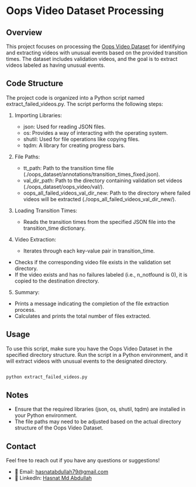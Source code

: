 # Oops Video Dataset Processing

## Overview

This project focuses on processing the [Oops Video Dataset](https://oops.cs.columbia.edu/data/) for identifying and extracting videos with unusual events based on the provided transition times. The dataset includes validation videos, and the goal is to extract videos labeled as having unusual events.

## Code Structure

The project code is organized into a Python script named extract_failed_videos.py. The script performs the following steps:

1. Importing Libraries:

   - json: Used for reading JSON files.
   - os: Provides a way of interacting with the operating system.
   - shutil: Used for file operations like copying files.
   - tqdm: A library for creating progress bars.

2. File Paths:

   - tt_path: Path to the transition time file (./oops_dataset/annotations/transition_times_fixed.json).
   - val_dir_path: Path to the directory containing validation set videos (./oops_dataset/oops_video/val/).
    - oops_all_failed_videos_val_dir_new: Path to the directory where failed videos will be extracted (./oops_all_failed_videos_val_dir_new/).

3. Loading Transition Times:

   - Reads the transition times from the specified JSON file into the transition_time dictionary.

4. Video Extraction:

   - Iterates through each key-value pair in transition_time.
 -   Checks if the corresponding video file exists in the validation set directory.
   - If the video exists and has no failures labeled (i.e., n_notfound is 0), it is copied to the destination directory.

5. Summary:

  -  Prints a message indicating the completion of the file extraction process.
  -  Calculates and prints the total number of files extracted.

## Usage

To use this script, make sure you have the Oops Video Dataset in the specified directory structure. Run the script in a Python environment, and it will extract videos with unusual events to the designated directory.

```bash

python extract_failed_videos.py
```



## Notes

  -  Ensure that the required libraries (json, os, shutil, tqdm) are installed in your Python environment.
   - The file paths may need to be adjusted based on the actual directory structure of the Oops Video Dataset.

## Contact
Feel free to reach out if you have any questions or suggestions!
- 📧 Email: hasnatabdullah79@gmail.com
- 💼 LinkedIn: [Hasnat Md Abdullah ](https://www.linkedin.com/in/hasnat-md-abdullah/)

